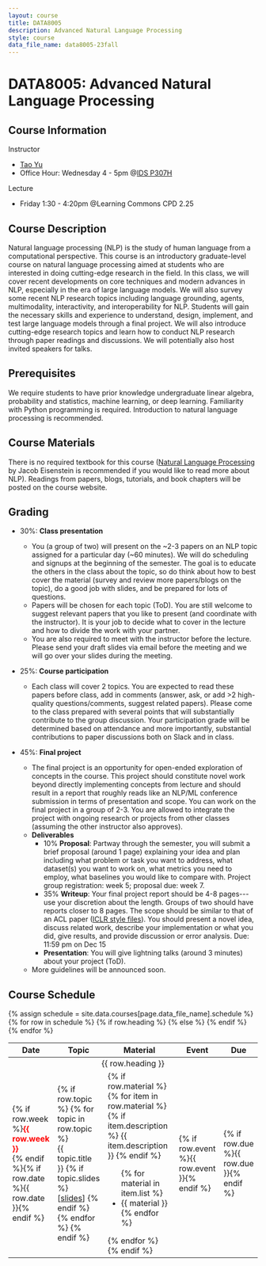 ```yaml
---
layout: course
title: DATA8005
description: Advanced Natural Language Processing
style: course
data_file_name: data8005-23fall
---
```


# DATA8005: Advanced Natural Language Processing

## Course Information

Instructor

- [Tao Yu](https://taoyds.github.io/)
- Office Hour: Wednesday 4 - 5pm @[IDS P307H](https://datascience.hku.hk/contact-us/#find-us)

Lecture

- Friday 1:30 - 4:20pm @Learning Commons CPD 2.25

## Course Description

Natural language processing (NLP) is the study of human language from a computational perspective. This course is an introductory graduate-level course on natural language processing aimed at students who are interested in doing cutting-edge research in the field. In this class, we will cover recent developments on core techniques and modern advances in NLP, especially in the era of large language models. We will also survey some recent NLP research topics including language grounding, agents, multimodality, interactivity, and interoperability for NLP. Students will gain the necessary skills and experience to understand, design, implement, and test large language models through a final project. We will also introduce cutting-edge research topics and learn how to conduct NLP research through paper readings and discussions. We will potentially also host invited speakers for talks.

## Prerequisites

We require students to have prior knowledge undergraduate linear algebra, probability and statistics, machine learning, or deep learning. Familiarity with Python programming is required. Introduction to natural language processing is recommended.

## Course Materials

There is no required textbook for this course ([Natural Language Processing](https://github.com/jacobeisenstein/gt-nlp-class/blob/master/notes/eisenstein-nlp-notes.pdf) by Jacob Eisenstein is recommended if you would like to read more about NLP). Readings from papers, blogs, tutorials, and book chapters will be posted on the course website.

## Grading

- 30%: **Class presentation**
  - You (a group of two) will present on the ~2-3 papers on an NLP topic assigned for a particular day (~60 minutes). We will do scheduling and signups at the beginning of the semester. The goal is to educate the others in the class about the topic, so do think about how to best cover the material (survey and review more papers/blogs on the topic), do a good job with slides, and be prepared for lots of questions.
  - Papers will be chosen for each topic (ToD). You are still welcome to suggest relevant papers that you like to present (and coordinate with the instructor). It is your job to decide what to cover in the lecture and how to divide the work with your partner.
  - You are also required to meet with the instructor before the lecture. Please send your draft slides via email before the meeting and we will go over your slides during the meeting.
- 25%: **Course participation**

  - Each class will cover 2 topics. You are expected to read these papers before class, add in comments (answer, ask, or add >2 high-quality questions/comments, suggest related papers). Please come to the class prepared with several points that will substantially contribute to the group discussion. Your participation grade will be determined based on attendance and more importantly, substantial contributions to paper discussions both on Slack and in class.

- 45%: **Final project**
  - The final project is an opportunity for open-ended exploration of concepts in the course. This project should constitute novel work beyond directly implementing concepts from lecture and should result in a report that roughly reads like an NLP/ML conference submission in terms of presentation and scope. You can work on the final project in a group of 2-3. You are allowed to integrate the project with ongoing research or projects from other classes (assuming the other instructor also approves).
  - **Deliverables**
    - 10% **Proposal**: Partway through the semester, you will submit a brief proposal (around 1 page) explaining your idea and plan including what problem or task you want to address, what dataset(s) you want to work on, what metrics you need to employ, what baselines you would like to compare with. Project group registration: week 5; proposal due: week 7.
    - 35% **Writeup**: Your final project report should be 4-8 pages---use your discretion about the length. Groups of two should have reports closer to 8 pages. The scope should be similar to that of an ACL paper ([ICLR style files](https://github.com/ICLR/Master-Template/raw/master/iclr2024.zip)). You should present a novel idea, discuss related work, describe your implementation or what you did, give results, and provide discussion or error analysis. Due: 11:59 pm on Dec 15
    - **Presentation**: You will give lightning talks (around 3 minutes) about your project (ToD).
  - More guidelines will be announced soon.

## Course Schedule

<table class="table">
<colgroup>
    <col style="width:10%">
    <col style="width:20%">
    <col style="width:40%">
    <col style="width:10%">
    <col style="width:10%">
</colgroup>
<thead>
<tr>
    <th>Date</th>
    <th>Topic</th>
    <th>Material</th>
    <th>Event</th>
    <th>Due</th>
</tr>
</thead>
<tbody>
    {% assign schedule = site.data.courses[page.data_file_name].schedule %}
    {% for row in schedule %}
    {% if row.heading %}
    <tr>
        <td colspan="5" style="text-align: center;">{{ row.heading }}</td>
    </tr>
    {% else %}
    <tr>
      <td>{% if row.week %}<b><font color="red">{{ row.week }}</font></b><br>{% endif %}{% if row.date %}{{ row.date }}{% endif %}</td>
      <td>
      {% if row.topic %}
        {% for topic in row.topic %}
          <div>
            {{ topic.title }}
            {% if topic.slides %}
              <br>
              [<a href="{{ topic.slides }}">slides</a>]
            {% endif %}
          </div>
        {% endfor %}
      {% endif %}
      </td>
      <td>
        {% if row.material %}
          {% for item in row.material %}
            {% if item.description %}
              {{ item.description }}
            {% endif %}
            <ul>
              {% for material in item.list %}
              <li>{{ material }}</li>
              {% endfor %}
            </ul>
          {% endfor %}
        {% endif %}
    </td>
      <td>{% if row.event %}{{ row.event }}{% endif %}</td>
      <td>{% if row.due %}{{ row.due }}{% endif %}</td>
    </tr>
    {% endif %}
    {% endfor %}

</tbody>
</table>